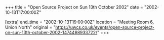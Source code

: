 +++
title = "Open Source Project on Sun 13th October 2002"
date = "2002-10-13T17:00:00Z"

[extra]
end_time = "2002-10-13T19:00:00Z"
location = "Meeting Room 6, Union North"
original = "https://uwcs.co.uk/events/open-source-project-on-sun-13th-october-2002-1474488933722/"
+++




